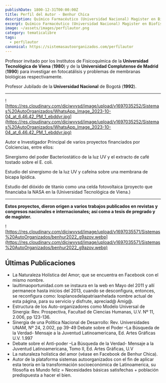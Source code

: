 ```yaml
---
publishDate: 1800-12-31T00:00:00Z
title: Perfil del Autor - Benhur Chica
description: Químico Farmacéutico (Universidad Nacional) Magister en Biofísica Universidad Federal Río de Janeiro 👩‍🔬
excerpt: Químico Farmacéutico (Universidad Nacional) Magister en Biofísica Universidad Federal Río de Janeiro 👩‍🔬
image: ~/assets/images/perfilautor.png
category: tematicalibre
tags:
  - perfilautor
canonical: https://sistemasautoorganizados.com/perfilautor
---
```


Profesor invitado por los Institutos de Fisicoquímica de la **Universidad Tecnológica de Viena** (**1980**) y de la **Universidad Complutense de Madrid** (**1990**) para investigar en fotocatálisis y problemas de membranas biológicas respectivamente.

Profesor Jubilado de la **Universidad Nacional** de Bogotá (**1992**).

---

![https://res.cloudinary.com/djciwvvsd/image/upload/v1697035252/Sistemas%20AutoOrganizados/WhatsApp_Image_2023-10-04_at_6.46.42_PM_1_ebddvr.jpg](https://res.cloudinary.com/djciwvvsd/image/upload/v1697035252/Sistemas%20AutoOrganizados/WhatsApp_Image_2023-10-04_at_6.46.42_PM_1_ebddvr.jpg)

Autor e Investigador Principal de varios proyectos financiados por Colciencias, entre ellos:

Sinergismo del poder Bacteriostático de la luz UV y el extracto de café tostado sobre el E. coli. 

Estudio del sinergismo de la luz UV y cafeína sobre una membrana de bicapa lipídica. 

Estudio del dióxido de titanio como una celda fotovoltaica (proyecto que financiaba la NASA en la (Universidad Tecnológica de Viena.)

---

****Estos proyectos, dieron origen a varios trabajos publicados en revistas y congresos nacionales e internacionales; así como a tesis de pregrado y de magíster.****

![https://res.cloudinary.com/djciwvvsd/image/upload/v1697035571/Sistemas%20AutoOrganizados/benhur2022_g9azov.webp](https://res.cloudinary.com/djciwvvsd/image/upload/v1697035571/Sistemas%20AutoOrganizados/benhur2022_g9azov.webp)

## **Últimas Publicaciones**

- La Naturaleza Holística del Amor; que se encuentra en Facebook con el mismo nombre.
- laultimaoportunidad.com se instaura en la web en Mayo del 2011 y allí permanece hasta inicios del 2013, cuando se desconfigura, entonces, se reconfigura como: losplanosdelapatriaanhelada nombre actual de esta página, para su servicio y disfrute, apreciad@ Amig@.
- Estructura de los Auto-organizadores como Modelo Universal de Sinergia: Rev. Prospectiva, Facultad de Ciencias Humanas, U.V. Nº 11, 2.006, pp 123-136.
- Sinergia de una Política Nacional de Desarrollo: Rev. Universidades UNAM, Nº 24, 2.002, pp 39-49 Debate sobre el Poder –La Búsqueda de la Verdad- Mensaje a la Juventud Latinoamericana, Ed. Artes Gráficas U.V. 1.997
- Debate sobre el Anti-poder –La Búsqueda de la Verdad- Mensaje a la Juventud Latinoamericana, Tomo II, Ed. Artes Gráficas, U.V
- La naturaleza holística del amor (véase en Facebook de Benhur Chica).
- Autor de la plataforma sistemas autoorganizados con el fin de aplicar esta teoría en la transformación socioeconómica de Latinoamerica, su filosofía es Mundo feliz = Necesidades básicas satisfechas + población predispuesta a hacer el bien.